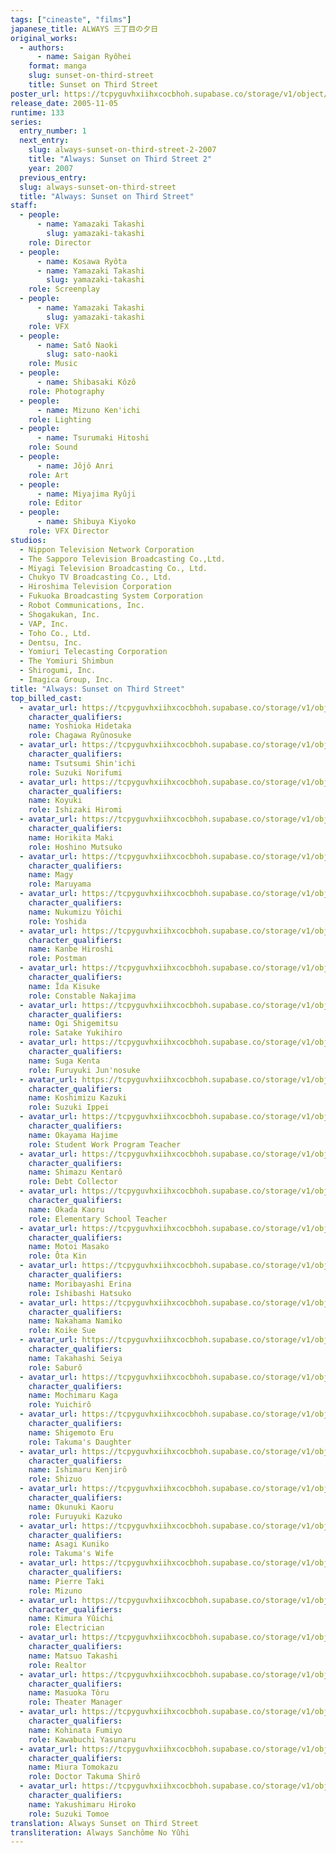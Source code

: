 ```yaml
---
tags: ["cineaste", "films"]
japanese_title: ALWAYS 三丁目の夕日
original_works:
  - authors:
      - name: Saigan Ryôhei
    format: manga
    slug: sunset-on-third-street
    title: Sunset on Third Street
poster_url: https://tcpyguvhxiihxcocbhoh.supabase.co/storage/v1/object/public/godzilla-cineaste-public/content/films/always-sunset-on-third-street-2005/posters/always-2005.jpg
release_date: 2005-11-05
runtime: 133
series:
  entry_number: 1
  next_entry:
    slug: always-sunset-on-third-street-2-2007
    title: "Always: Sunset on Third Street 2"
    year: 2007
  previous_entry:
  slug: always-sunset-on-third-street
  title: "Always: Sunset on Third Street"
staff:
  - people:
      - name: Yamazaki Takashi
        slug: yamazaki-takashi
    role: Director
  - people:
      - name: Kosawa Ryôta
      - name: Yamazaki Takashi
        slug: yamazaki-takashi
    role: Screenplay
  - people:
      - name: Yamazaki Takashi
        slug: yamazaki-takashi
    role: VFX
  - people:
      - name: Satô Naoki
        slug: sato-naoki
    role: Music
  - people:
      - name: Shibasaki Kôzô
    role: Photography
  - people:
      - name: Mizuno Ken'ichi
    role: Lighting
  - people:
      - name: Tsurumaki Hitoshi
    role: Sound
  - people:
      - name: Jôjô Anri
    role: Art
  - people:
      - name: Miyajima Ryûji
    role: Editor
  - people:
      - name: Shibuya Kiyoko
    role: VFX Director
studios:
  - Nippon Television Network Corporation
  - The Sapporo Television Broadcasting Co.,Ltd.
  - Miyagi Television Broadcasting Co., Ltd.
  - Chukyo TV Broadcasting Co., Ltd.
  - Hiroshima Television Corporation
  - Fukuoka Broadcasting System Corporation
  - Robot Communications, Inc.
  - Shogakukan, Inc.
  - VAP, Inc.
  - Toho Co., Ltd.
  - Dentsu, Inc.
  - Yomiuri Telecasting Corporation
  - The Yomiuri Shimbun
  - Shirogumi, Inc.
  - Imagica Group, Inc.
title: "Always: Sunset on Third Street"
top_billed_cast:
  - avatar_url: https://tcpyguvhxiihxcocbhoh.supabase.co/storage/v1/object/public/godzilla-cineaste-public/content/films/always-sunset-on-third-street-2005/cast-avatars/hidetaka-yoshioka-0.jpg
    character_qualifiers:
    name: Yoshioka Hidetaka
    role: Chagawa Ryûnosuke
  - avatar_url: https://tcpyguvhxiihxcocbhoh.supabase.co/storage/v1/object/public/godzilla-cineaste-public/content/films/always-sunset-on-third-street-2005/cast-avatars/shinichi-tsutsumi-0.jpg
    character_qualifiers:
    name: Tsutsumi Shin'ichi
    role: Suzuki Norifumi
  - avatar_url: https://tcpyguvhxiihxcocbhoh.supabase.co/storage/v1/object/public/godzilla-cineaste-public/content/films/always-sunset-on-third-street-2005/cast-avatars/koyuki-0.jpg
    character_qualifiers:
    name: Koyuki
    role: Ishizaki Hiromi
  - avatar_url: https://tcpyguvhxiihxcocbhoh.supabase.co/storage/v1/object/public/godzilla-cineaste-public/content/films/always-sunset-on-third-street-2005/cast-avatars/maki-horikita-0.jpg
    character_qualifiers:
    name: Horikita Maki
    role: Hoshino Mutsuko
  - avatar_url: https://tcpyguvhxiihxcocbhoh.supabase.co/storage/v1/object/public/godzilla-cineaste-public/content/films/always-sunset-on-third-street-2005/cast-avatars/magy-0.jpg
    character_qualifiers:
    name: Magy
    role: Maruyama
  - avatar_url: https://tcpyguvhxiihxcocbhoh.supabase.co/storage/v1/object/public/godzilla-cineaste-public/content/films/always-sunset-on-third-street-2005/cast-avatars/yoichi-nukumizu-0.jpg
    character_qualifiers:
    name: Nukumizu Yôichi
    role: Yoshida
  - avatar_url: https://tcpyguvhxiihxcocbhoh.supabase.co/storage/v1/object/public/godzilla-cineaste-public/content/films/always-sunset-on-third-street-2005/cast-avatars/hiroshi-kanbe-0.jpg
    character_qualifiers:
    name: Kanbe Hiroshi
    role: Postman
  - avatar_url: https://tcpyguvhxiihxcocbhoh.supabase.co/storage/v1/object/public/godzilla-cineaste-public/content/films/always-sunset-on-third-street-2005/cast-avatars/kisuke-iida-0.jpg
    character_qualifiers:
    name: Îda Kisuke
    role: Constable Nakajima
  - avatar_url: https://tcpyguvhxiihxcocbhoh.supabase.co/storage/v1/object/public/godzilla-cineaste-public/content/films/always-sunset-on-third-street-2005/cast-avatars/shigemitsu-ogi-0.jpg
    character_qualifiers:
    name: Ogi Shigemitsu
    role: Satake Yukihiro
  - avatar_url: https://tcpyguvhxiihxcocbhoh.supabase.co/storage/v1/object/public/godzilla-cineaste-public/content/films/always-sunset-on-third-street-2005/cast-avatars/kenta-suga-0.jpg
    character_qualifiers:
    name: Suga Kenta
    role: Furuyuki Jun'nosuke
  - avatar_url: https://tcpyguvhxiihxcocbhoh.supabase.co/storage/v1/object/public/godzilla-cineaste-public/content/films/always-sunset-on-third-street-2005/cast-avatars/kazuki-koshimizu-0.jpg
    character_qualifiers:
    name: Koshimizu Kazuki
    role: Suzuki Ippei
  - avatar_url: https://tcpyguvhxiihxcocbhoh.supabase.co/storage/v1/object/public/godzilla-cineaste-public/content/films/always-sunset-on-third-street-2005/cast-avatars/hajime-okayama-0.jpg
    character_qualifiers:
    name: Okayama Hajime
    role: Student Work Program Teacher
  - avatar_url: https://tcpyguvhxiihxcocbhoh.supabase.co/storage/v1/object/public/godzilla-cineaste-public/content/films/always-sunset-on-third-street-2005/cast-avatars/kentaro-shimazu-0.jpg
    character_qualifiers:
    name: Shimazu Kentarô
    role: Debt Collector
  - avatar_url: https://tcpyguvhxiihxcocbhoh.supabase.co/storage/v1/object/public/godzilla-cineaste-public/content/films/always-sunset-on-third-street-2005/cast-avatars/kaoru-okada-0.jpg
    character_qualifiers:
    name: Okada Kaoru
    role: Elementary School Teacher
  - avatar_url: https://tcpyguvhxiihxcocbhoh.supabase.co/storage/v1/object/public/godzilla-cineaste-public/content/films/always-sunset-on-third-street-2005/cast-avatars/masako-motoi-0.jpg
    character_qualifiers:
    name: Motoi Masako
    role: Ôta Kin
  - avatar_url: https://tcpyguvhxiihxcocbhoh.supabase.co/storage/v1/object/public/godzilla-cineaste-public/content/films/always-sunset-on-third-street-2005/cast-avatars/erina-moribayashi-0.jpg
    character_qualifiers:
    name: Moribayashi Erina
    role: Ishibashi Hatsuko
  - avatar_url: https://tcpyguvhxiihxcocbhoh.supabase.co/storage/v1/object/public/godzilla-cineaste-public/content/films/always-sunset-on-third-street-2005/cast-avatars/namiko-nakahama-0.jpg
    character_qualifiers:
    name: Nakahama Namiko
    role: Koike Sue
  - avatar_url: https://tcpyguvhxiihxcocbhoh.supabase.co/storage/v1/object/public/godzilla-cineaste-public/content/films/always-sunset-on-third-street-2005/cast-avatars/seiya-takahashi-0.jpg
    character_qualifiers:
    name: Takahashi Seiya
    role: Saburô
  - avatar_url: https://tcpyguvhxiihxcocbhoh.supabase.co/storage/v1/object/public/godzilla-cineaste-public/content/films/always-sunset-on-third-street-2005/cast-avatars/kaga-mochimaru-0.jpg
    character_qualifiers:
    name: Mochimaru Kaga
    role: Yuichirô
  - avatar_url: https://tcpyguvhxiihxcocbhoh.supabase.co/storage/v1/object/public/godzilla-cineaste-public/content/films/always-sunset-on-third-street-2005/cast-avatars/eru-shigemoto-0.jpg
    character_qualifiers:
    name: Shigemoto Eru
    role: Takuma's Daughter
  - avatar_url: https://tcpyguvhxiihxcocbhoh.supabase.co/storage/v1/object/public/godzilla-cineaste-public/content/films/always-sunset-on-third-street-2005/cast-avatars/kenjiro-ishimaru-0.jpg
    character_qualifiers:
    name: Ishimaru Kenjirô
    role: Shizuo
  - avatar_url: https://tcpyguvhxiihxcocbhoh.supabase.co/storage/v1/object/public/godzilla-cineaste-public/content/films/always-sunset-on-third-street-2005/cast-avatars/kaoru-okunuki-0.jpg
    character_qualifiers:
    name: Okunuki Kaoru
    role: Furuyuki Kazuko
  - avatar_url: https://tcpyguvhxiihxcocbhoh.supabase.co/storage/v1/object/public/godzilla-cineaste-public/content/films/always-sunset-on-third-street-2005/cast-avatars/kuniko-asagi-0.jpg
    character_qualifiers:
    name: Asagi Kuniko
    role: Takuma's Wife
  - avatar_url: https://tcpyguvhxiihxcocbhoh.supabase.co/storage/v1/object/public/godzilla-cineaste-public/content/films/always-sunset-on-third-street-2005/cast-avatars/pierre-taki-0.jpg
    character_qualifiers:
    name: Pierre Taki
    role: Mizuno
  - avatar_url: https://tcpyguvhxiihxcocbhoh.supabase.co/storage/v1/object/public/godzilla-cineaste-public/content/films/always-sunset-on-third-street-2005/cast-avatars/yuichi-kimura-0.jpg
    character_qualifiers:
    name: Kimura Yûichi
    role: Electrician
  - avatar_url: https://tcpyguvhxiihxcocbhoh.supabase.co/storage/v1/object/public/godzilla-cineaste-public/content/films/always-sunset-on-third-street-2005/cast-avatars/takashi-matsuo-0.jpg
    character_qualifiers:
    name: Matsuo Takashi
    role: Realtor
  - avatar_url: https://tcpyguvhxiihxcocbhoh.supabase.co/storage/v1/object/public/godzilla-cineaste-public/content/films/always-sunset-on-third-street-2005/cast-avatars/toru-masuoka-0.jpg
    character_qualifiers:
    name: Masuoka Tôru
    role: Theater Manager
  - avatar_url: https://tcpyguvhxiihxcocbhoh.supabase.co/storage/v1/object/public/godzilla-cineaste-public/content/films/always-sunset-on-third-street-2005/cast-avatars/fumiyo-kohinata-0.jpg
    character_qualifiers:
    name: Kohinata Fumiyo
    role: Kawabuchi Yasunaru
  - avatar_url: https://tcpyguvhxiihxcocbhoh.supabase.co/storage/v1/object/public/godzilla-cineaste-public/content/films/always-sunset-on-third-street-2005/cast-avatars/tomokazu-miura-0.jpg
    character_qualifiers:
    name: Miura Tomokazu
    role: Doctor Takuma Shirô
  - avatar_url: https://tcpyguvhxiihxcocbhoh.supabase.co/storage/v1/object/public/godzilla-cineaste-public/content/films/always-sunset-on-third-street-2005/cast-avatars/hiroko-yakushimaru-0.jpg
    character_qualifiers:
    name: Yakushimaru Hiroko
    role: Suzuki Tomoe
translation: Always Sunset on Third Street
transliteration: Always Sanchôme No Yûhi
---
```

